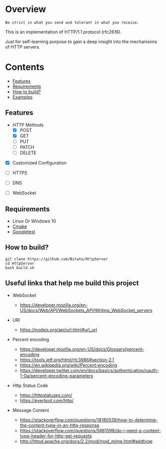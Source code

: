 # Overview
` Be strict in what you send and tolerant in what you receive. `  

This is an implementation of HTTP/1.1 protocol (rfc2616). 
  
Just for self-learning purpose to gain a deep insight into the mechanisims of HTTP servers.

# Contents
  * [Features](#features)
  * [Requirements](#requirements)
  * [How to build?](#how-to-build)
  * [Examples](#examples)


## Features
* HTTP Methods
  - [x] POST
  - [x] GET
  - [ ] PUT
  - [ ] PATCH
  - [ ] DELETE

- [x] Customized Configuration

- [ ] HTTPS
- [ ] DNS
- [ ] WebSocket



## Requirements
* Linux Or Windows 10
* [Cmake](https://cmake.org/)
* [Googletest](https://github.com/google/googletest)


## How to build? 
```shell
git clone https://github.com/Bitate/HttpServer
cd HttpServer
bash build.sh
```


## Useful links that help me build this project
* WebSocket
  * https://developer.mozilla.org/en-US/docs/Web/API/WebSockets_API/Writing_WebSocket_servers
* URI
  * https://nodejs.org/api/url.html#url_url
* Percent encoding
  * https://developer.mozilla.org/en-US/docs/Glossary/percent-encoding
  * https://tools.ietf.org/html/rfc3986#section-2.1
  * https://en.wikipedia.org/wiki/Percent-encoding
  * https://developer.twitter.com/en/docs/basics/authentication/oauth-1-0a/percent-encoding-parameters

* Http Status Code
  * https://httpstatuses.com/
  * https://evertpot.com/http/
* Message Content
  * https://stackoverflow.com/questions/18180539/how-to-determine-the-content-type-in-an-http-response
  * https://stackoverflow.com/questions/5661596/do-i-need-a-content-type-header-for-http-get-requests
  * http://httpd.apache.org/docs/2.2/mod/mod_mime.html#addtype
